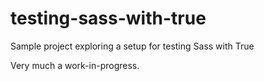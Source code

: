 # testing-sass-with-true
Sample project exploring a setup for testing Sass with True

Very much a work-in-progress.
